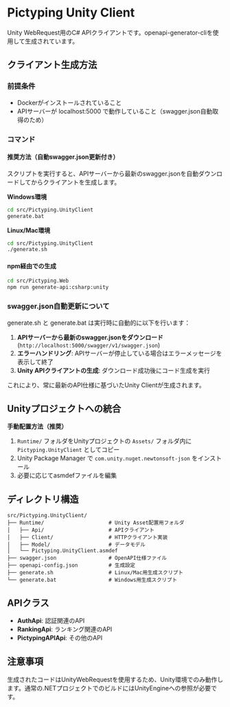 # Pictyping Unity Client

Unity WebRequest用のC# APIクライアントです。openapi-generator-cliを使用して生成されています。

## クライアント生成方法

### 前提条件
- Dockerがインストールされていること
- APIサーバーが localhost:5000 で動作していること（swagger.json自動取得のため）

### コマンド

#### 推奨方法（自動swagger.json更新付き）
スクリプトを実行すると、APIサーバーから最新のswagger.jsonを自動ダウンロードしてからクライアントを生成します。

**Windows環境**
```bash
cd src/Pictyping.UnityClient
generate.bat
```

**Linux/Mac環境**
```bash
cd src/Pictyping.UnityClient
./generate.sh
```

#### npm経由での生成
```bash
cd src/Pictyping.Web
npm run generate-api:csharp:unity
```

### swagger.json自動更新について

generate.sh と generate.bat は実行時に自動的に以下を行います：

1. **APIサーバーから最新のswagger.jsonをダウンロード** (`http://localhost:5000/swagger/v1/swagger.json`)
2. **エラーハンドリング**: APIサーバーが停止している場合はエラーメッセージを表示して終了
3. **Unity APIクライアントの生成**: ダウンロード成功後にコード生成を実行

これにより、常に最新のAPI仕様に基づいたUnity Clientが生成されます。

## Unityプロジェクトへの統合

**手動配置方法（推奨）**

1. `Runtime/` フォルダをUnityプロジェクトの `Assets/` フォルダ内に `Pictyping.UnityClient` としてコピー
2. Unity Package Manager で `com.unity.nuget.newtonsoft-json` をインストール
3. 必要に応じてasmdefファイルを編集

## ディレクトリ構造

```
src/Pictyping.UnityClient/
├── Runtime/                     # Unity Asset配置用フォルダ
│   ├── Api/                     # APIクライアント
│   ├── Client/                  # HTTPクライアント実装
│   ├── Model/                   # データモデル
│   └── Pictyping.UnityClient.asmdef
├── swagger.json                 # OpenAPI仕様ファイル
├── openapi-config.json          # 生成設定
├── generate.sh                  # Linux/Mac用生成スクリプト
└── generate.bat                 # Windows用生成スクリプト
```

## APIクラス

- **AuthApi**: 認証関連のAPI
- **RankingApi**: ランキング関連のAPI
- **PictypingAPIApi**: その他のAPI

## 注意事項

生成されたコードはUnityWebRequestを使用するため、Unity環境でのみ動作します。通常の.NETプロジェクトでのビルドにはUnityEngineへの参照が必要です。